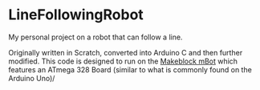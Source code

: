 # LineFollowingRobot
 My personal project on a robot that can follow a line.

Originally written in Scratch, converted into Arduino C and then further modified. This code is designed to run on the [Makeblock mBot](https://www.makeblock.com/mbot-3) which features an ATmega 328 Board (similar to what is commonly found on the Arduino Uno)/
